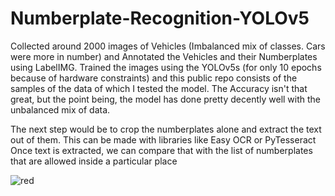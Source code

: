 # Numberplate-Recognition-YOLOv5

Collected around 2000 images of Vehicles (Imbalanced mix of classes. Cars were more in number) and Annotated the Vehicles and their Numberplates using LabelIMG.
Trained the images using the YOLOv5s (for only 10 epochs because of hardware constraints) and this public repo consists of the samples of the data of which I tested the model.
The Accuracy isn't that great, but the point being, the model has done pretty decently well with the unbalanced mix of data. 

The next step would be to crop the numberplates alone and extract the text out of them. This can be made with libraries like Easy OCR or PyTesseract 
Once text is extracted, we can compare that with the list of numberplates that are allowed inside a particular place

![red](https://user-images.githubusercontent.com/20862520/147906666-4aa7f3c0-abc7-4bde-a773-404685f390f7.jpg)


